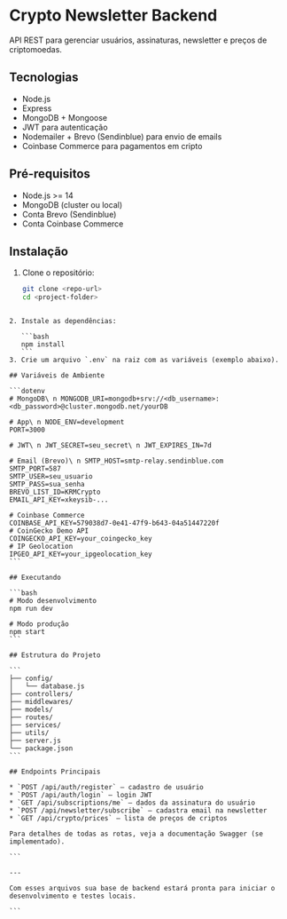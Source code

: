 
# Crypto Newsletter Backend

API REST para gerenciar usuários, assinaturas, newsletter e preços de criptomoedas.

## Tecnologias
- Node.js
- Express
- MongoDB + Mongoose
- JWT para autenticação
- Nodemailer + Brevo (Sendinblue) para envio de emails
- Coinbase Commerce para pagamentos em cripto

## Pré-requisitos
- Node.js >= 14
- MongoDB (cluster ou local)
- Conta Brevo (Sendinblue)
- Conta Coinbase Commerce

## Instalação
1. Clone o repositório:
   ```bash
   git clone <repo-url>
   cd <project-folder>
````

2. Instale as dependências:

   ```bash
   npm install
   ```
3. Crie um arquivo `.env` na raiz com as variáveis (exemplo abaixo).

## Variáveis de Ambiente

```dotenv
# MongoDB\ n MONGODB_URI=mongodb+srv://<db_username>:<db_password>@cluster.mongodb.net/yourDB

# App\ n NODE_ENV=development
PORT=3000

# JWT\ n JWT_SECRET=seu_secret\ n JWT_EXPIRES_IN=7d

# Email (Brevo)\ n SMTP_HOST=smtp-relay.sendinblue.com
SMTP_PORT=587
SMTP_USER=seu_usuario
SMTP_PASS=sua_senha
BREVO_LIST_ID=KRMCrypto
EMAIL_API_KEY=xkeysib-...

# Coinbase Commerce
COINBASE_API_KEY=579038d7-0e41-47f9-b643-04a51447220f
# CoinGecko Demo API
COINGECKO_API_KEY=your_coingecko_key
# IP Geolocation
IPGEO_API_KEY=your_ipgeolocation_key
```

## Executando

```bash
# Modo desenvolvimento
npm run dev

# Modo produção
npm start
```

## Estrutura do Projeto

```
├── config/
│   └── database.js
├── controllers/
├── middlewares/
├── models/
├── routes/
├── services/
├── utils/
├── server.js
└── package.json
```

## Endpoints Principais

* `POST /api/auth/register` – cadastro de usuário
* `POST /api/auth/login` – login JWT
* `GET /api/subscriptions/me` – dados da assinatura do usuário
* `POST /api/newsletter/subscribe` – cadastra email na newsletter
* `GET /api/crypto/prices` – lista de preços de criptos

Para detalhes de todas as rotas, veja a documentação Swagger (se implementado).

```

---

Com esses arquivos sua base de backend estará pronta para iniciar o desenvolvimento e testes locais.

```
